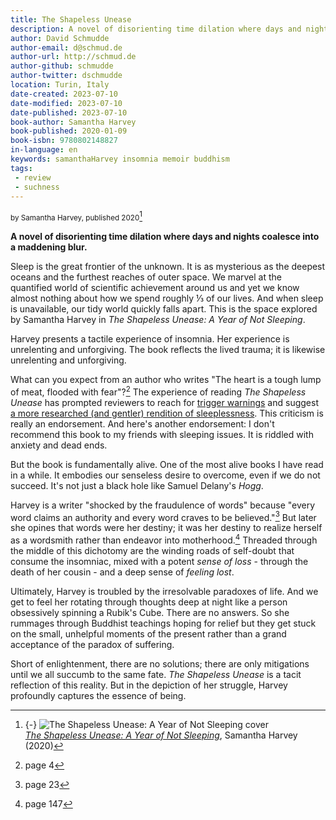 ```yaml
---
title: The Shapeless Unease
description: A novel of disorienting time dilation where days and nights coalesce into a maddening blur.
author: David Schmudde
author-email: d@schmud.de
author-url: http://schmud.de
author-github: schmudde
author-twitter: dschmudde
location: Turin, Italy
date-created: 2023-07-10
date-modified: 2023-07-10
date-published: 2023-07-10
book-author: Samantha Harvey
book-published: 2020-01-09
book-isbn: 9780802148827
in-language: en
keywords: samanthaHarvey insomnia memoir buddhism
tags:
 - review
 - suchness
---
```


<small>by Samantha Harvey, published 2020</small>[^cover]

**A novel of disorienting time dilation where days and nights coalesce into a maddening blur.**

[^cover]: {-} ![*The Shapeless Unease: A Year of Not Sleeping* cover](/img/book-covers/shapeless-unease.jpeg)<br />*[The Shapeless Unease: A Year of Not Sleeping](https://groveatlantic.com/book/the-shapeless-unease/)*, Samantha Harvey (2020)

Sleep is the great frontier of the unknown. It is as mysterious as the deepest oceans and the furthest reaches of outer space. We marvel at the quantified world of scientific achievement around us and yet we know almost nothing about how we spend roughly &#8531; of our lives. And when sleep is unavailable, our tidy world quickly falls apart. This is the space explored by Samantha Harvey in *The Shapeless Unease: A Year of Not Sleeping*.

Harvey presents a tactile experience of insomnia. Her experience is unrelenting and unforgiving. The book reflects the lived trauma; it is likewise unrelenting and unforgiving.

What can you expect from an author who writes "The heart is a tough lump of meat, flooded with fear"?[^4] The experience of reading *The Shapeless Unease* has prompted reviewers to reach for [trigger warnings](https://www.goodreads.com/review/show/3331393061) and suggest [a more researched (and gentler) rendition of sleeplessness](https://www.goodreads.com/review/show/3581191363). This criticism is really an endorsement. And here's another endorsement: I don't recommend this book to my friends with sleeping issues. It is riddled with anxiety and dead ends.

[^4]: page 4

But the book is fundamentally alive. One of the most alive books I have read in a while. It embodies our senseless desire to overcome, even if we do not succeed. It's not just a black hole like Samuel Delany's *Hogg*.

Harvey is a writer "shocked by the fraudulence of words" because "every word claims an authority and every word craves to be believed."[^23] But later she opines that words were her destiny; it was her destiny to realize herself as a wordsmith rather than endeavor into motherhood.[^147] Threaded through the middle of this dichotomy are the winding roads of self-doubt that consume the insomniac, mixed with a potent *sense of loss* - through the death of her cousin - and a deep sense of *feeling lost*.

[^23]: page 23
[^147]: page 147

Ultimately, Harvey is troubled by the irresolvable paradoxes of life. And we get to feel her rotating through thoughts deep at night like a person obsessively spinning a Rubik's Cube. There are no answers. So she rummages through Buddhist teachings hoping for relief but they get stuck on the small, unhelpful moments of the present rather than a grand acceptance of the paradox of suffering.

Short of enlightenment, there are no solutions; there are only mitigations until we all succumb to the same fate. *The Shapeless Unease* is a tacit reflection of this reality. But in the depiction of her struggle, Harvey profoundly captures the essence of being.
